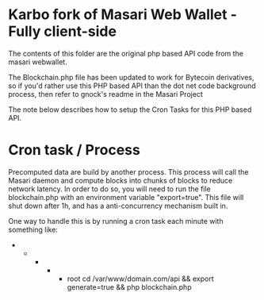 ﻿# Karbo fork of Masari Web Wallet - Fully client-side 

The contents of this folder are the original php based API code from the masari webwallet. 

The Blockchain.php file has been updated to work for Bytecoin derivatives, so if you'd rather use this PHP based API than the dot net code background process, then refer to gnock's readme in the Masari Project 

The note below describes how to setup the Cron Tasks for this PHP based API.

# Cron task / Process
Precomputed data are build by another process. This process will call the Masari daemon and compute blocks into chunks of blocks to reduce network latency. In order to do so, you will need to run the file blockchain.php with an environment variable "export=true". This file will shut down after 1h, and has a anti-concurrency mechanism built in.

One way to handle this is by running a cron task each minute with something like:

* * * * * root cd /var/www/domain.com/api && export generate=true && php blockchain.php